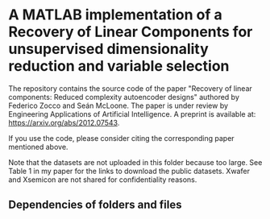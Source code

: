 # A MATLAB implementation of a Recovery of Linear Components for unsupervised dimensionality reduction and variable selection

The repository contains the source code of the paper "Recovery of linear components: Reduced complexity autoencoder designs" authored by Federico Zocco and Seán McLoone. The paper is under review by Engineering Applications of Artificial Intelligence. A preprint is available at: https://arxiv.org/abs/2012.07543.

If you use the code, please consider citing the corresponding paper mentioned above. 

Note that the datasets are not uploaded in this folder because too large. See Table 1 in my paper for the links to download the public datasets. Xwafer and Xsemicon are not shared for confidentiality reasons.


## Dependencies of folders and files
